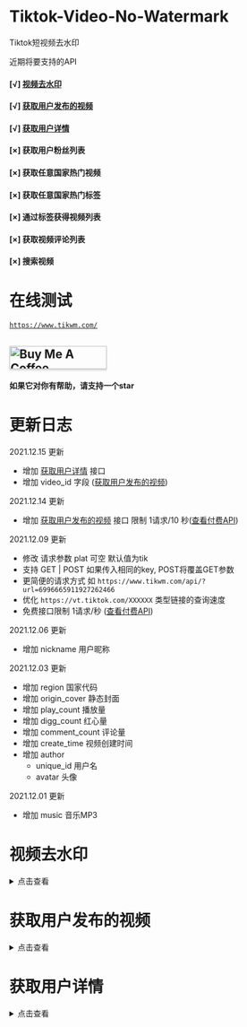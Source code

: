 # Tiktok-Video-No-Watermark

Tiktok短视频去水印


近期将要支持的API

#### [√] [视频去水印](#视频去水印)

#### [√] [获取用户发布的视频](#获取用户发布的视频)

#### [√] [获取用户详情](#获取用户详情)

#### [×] 获取用户粉丝列表

#### [×] 获取任意国家热门视频

#### [×] 获取任意国家热门标签

#### [×] 通过标签获得视频列表

#### [×] 获取视频评论列表

#### [×] 搜索视频

# 在线测试

[```https://www.tikwm.com/```](https://www.tikwm.com/)


## <a href="https://www.buymeacoffee.com/yi005" target="_blank"><img src="https://cdn.buymeacoffee.com/buttons/default-blue.png" alt="Buy Me A Coffee" style="height: 41px !important;width: 174px !important;box-shadow: 0px 3px 2px 0px rgba(190, 190, 190, 0.5) !important;-webkit-box-shadow: 0px 3px 2px 0px rgba(190, 190, 190, 0.5) !important;" ></a>

#### 如果它对你有帮助，请支持一个star

# 更新日志

2021.12.15 更新
+ 增加 [获取用户详情](#获取用户详情) 接口
+ 增加 video_id 字段 ([获取用户发布的视频](#获取用户发布的视频))

2021.12.14 更新

+ 增加 [获取用户发布的视频](#获取用户发布的视频) 接口 限制 1请求/10 秒([查看付费API](https://rapidapi.com/yi005/api/tiktok-video-no-watermark2/))

2021.12.09 更新

+ 修改 请求参数 plat 可空 默认值为tik
+ 支持 GET | POST 如果传入相同的key, POST将覆盖GET参数
+ 更简便的请求方式 如 ```https://www.tikwm.com/api/?url=6996665911927262466```
+ 优化 ```https://vt.tiktok.com/XXXXXX``` 类型链接的查询速度
+ 免费接口限制 1请求/秒 ([查看付费API](https://rapidapi.com/yi005/api/tiktok-video-no-watermark2/))

2021.12.06 更新

+ 增加 nickname 用户昵称

2021.12.03 更新

+ 增加 region 国家代码
+ 增加 origin_cover 静态封面
+ 增加 play_count 播放量
+ 增加 digg_count 红心量
+ 增加 comment_count 评论量
+ 增加 create_time 视频创建时间
+ 增加 author
    + unique_id 用户名
    + avatar 头像

2021.12.01 更新

+ 增加 music 音乐MP3

# 视频去水印

<details>
<summary>点击查看</summary>

### 接口地址：```https://www.tikwm.com/api/```

### 请求方式：```get|post```

### 参数

```
plat - 平台（tik） 不传默认为tik

url - 短视频地址 支持（6996665911927262466 | https://vt.tiktok.com/XXXXXX | https://www.tiktok.com/@umay_874/video/6996665911927262466）等多种链接格式
```

### 返回结果：Json

```json
{
  "code": 0,
  "msg": "success",
  "data": {
    "region": "TR",
    "title": "#hangi şarkılarla video atmamı isterdiniz 🇹🇷🐺#🐺🇹🇷🤘🐺🇹🇷🤘🐺🇹🇷🤘🐺🇹🇷 #gazimustafakemalataturk #yüksekova",
    "cover": "https://p16-sign-sg.tiktokcdn.com/obj/tos-alisg-p-0037/8c75c54aaa0f486cb6fe82d3e466cd11_1629038230?x-expires=1638532800&x-signature=%2FhxZ97lx9tvpccHiDoIV9ff7oJ4%3D",
    "origin_cover": "https://p16-sign-sg.tiktokcdn.com/tos-alisg-p-0037/15f610be8e2d4818bf049eda670e3611_1629038230~tplv-tiktokx-360p.jpeg?x-expires=1638532800&x-signature=S6nJz1rmuztGs1rADsKePgg37HY%3D",
    "play": "https://v16m-default.akamaized.net/4cc86938b3e2a3695b9127eb86b397b6/61aa0823/video/tos/alisg/tos-alisg-pve-0037c001/098a42acd7874257961c7ec7ea77a4cc/?a=0&br=1788&bt=894&cd=0%7C0%7C0&ch=0&cr=0&cs=0&cv=1&dr=0&ds=6&er=&ft=w.1R0FGgkag3-I&l=202112030605450102230821640703B9F3&lr=all&mime_type=video_mp4&net=0&pl=0&qs=0&rc=ajRocDk6ZjZsNzMzODczNEApZ2lnO2k1aWQ7Nzk4Zzk2ZGdkbm5ucjRvYWBgLS1kMS1zc2BjXy9iMTMwMDUzMTZeMmI6Yw%3D%3D&vl=&vr=",
    "wmplay": "https://v16m-default.akamaized.net/555d16254282b184d654b17338a68632/61aa0823/video/tos/alisg/tos-alisg-pve-0037c001/433818c0e6eb4554a8dc70fa12f76373/?a=0&br=1706&bt=853&cd=0%7C0%7C0&ch=0&cr=0&cs=0&cv=1&dr=0&ds=3&er=&ft=w.1R0FGgkag3-I&l=202112030605450102230821640703B9F3&lr=all&mime_type=video_mp4&net=0&pl=0&qs=0&rc=ajRocDk6ZjZsNzMzODczNEApaWZpNTNmZDs5N2Q0ZDo3M2dkbm5ucjRvYWBgLS1kMS1zc15fNS9gMl4vNmA2MmIwMmE6Yw%3D%3D&vl=&vr=",
    "music": "https://p16-va-default.akamaized.net/obj/musically-maliva-obj/6842547937583631110.mp3",
    "play_count": 56297,
    "digg_count": 5199,
    "comment_count": 130,
    "create_time": 1629038229,
    "author": {
      "unique_id": "umayyyy238",
      "nickname": "Umay 🐺",
      "avatar": "https://p16-sign-sg.tiktokcdn.com/tos-alisg-avt-0068/0f4b7298cc9c70d41f49eb36fd510186~c5_300x300.webp?x-expires=1638597600&x-signature=xQzF9C2X5CSXjlUMwovg6ZFGNPY%3D"
    }
  }
}
```

</details>

# 获取用户发布的视频

<details>
<summary>点击查看</summary>

### 接口地址：```https://www.tikwm.com/api/user/posts```

### 请求方式：```get|post```

### 参数

```
unique_id - 例 @mineodesu69 
count - 10 (最小1 最大35) 获取数量
cursor - 0 (hasMore为true时，可传入上次请求返回的cursor加载更多)
```

### 返回结果：Json

```json
{
  "code": 0,
  "msg": "success",
  "data": {
    "videos": [
      {
        "region": "JP",
        "title": "チャイナ服のスリットたまんないよね？🤭💕",
        "cover": "https://p16-sign-sg.tiktokcdn.com/obj/tos-alisg-p-0037/039a83b2a2a94b24b1e29a540f88ab49_1639312726?x-expires=1639512000&x-signature=8p7RLRMtXpua31Wa%2B1kDpwffZB8%3D",
        "origin_cover": "https://p16-sign-sg.tiktokcdn.com/tos-alisg-p-0037/7029c7e45b004372b9f30fd0dffea682_1639312725~tplv-tiktokx-360p.jpeg?x-expires=1639512000&x-signature=YJn1K9BaRoNJChphJwlK%2BMhrNoo%3D",
        "play": "https://v16m-default.akamaized.net/41caea488a8d07f9da0fd64e1cce9a9d/61b8fb08/video/tos/alisg/tos-alisg-pve-0037/c795108b3b384e0b851200eac80a72af/?a=0&br=5566&bt=2783&cd=0%7C0%7C0&ch=0&cr=0&cs=0&cv=1&dr=0&ds=3&er=&ft=w.1R0FGgkag3-I&l=202112141413530102451332071559A25D&lr=all&mime_type=video_mp4&net=0&pl=0&qs=0&rc=M3BtO2U6Zmx4OTMzODgzNEApOGg7NGhoOWU5N2Y4ZjplPGdpYi1scjQwbm5gLS1kLy1zc14tMC00YV8yX18yMzM0MzI6Yw%3D%3D&vl=&vr=",
        "wmplay": "https://v16m-default.akamaized.net/f9d89538f9e6b91f0d7f6f509fdd5903/61b8fb08/video/tos/alisg/tos-alisg-pve-0037/32b253a1b50646af8cdb08a253ed9a3a/?a=0&br=3408&bt=1704&cd=0%7C0%7C0&ch=0&cr=0&cs=0&cv=1&dr=0&ds=3&er=&ft=w.1R0FGgkag3-I&l=202112141413530102451332071559A25D&lr=all&mime_type=video_mp4&net=0&pl=0&qs=0&rc=M3BtO2U6Zmx4OTMzODgzNEApOTs6aTNoZjszNzs6N2g0aWdpYi1scjQwbm5gLS1kLy1zcy1eYy9eNjMvNjMvXjU1Xl86Yw%3D%3D&vl=&vr=",
        "music": "https://p16-va-default.akamaized.net/obj/musically-maliva-obj/7002634676770999045.mp3",
        "play_count": 7064,
        "digg_count": 324,
        "comment_count": 14,
        "create_time": 1639312724,
        "author": {
          "unique_id": "mineodesu69",
          "nickname": "こずりん",
          "avatar": "https://p16-sign-sg.tiktokcdn.com/tos-alisg-avt-0068/a1daf088c51a3183dae1513df606f3a8~c5_300x300.webp?x-expires=1639576800&x-signature=LE%2FGp5afJOJTwdMXUizKU%2FMyZtY%3D"
        }
      }
    ],
    "cursor": "1639312724000",
    "hasMore": true
  }
}
```

</details>


# 获取用户详情

<details>
<summary>点击查看</summary>

### 接口地址：```https://www.tikwm.com/api/user/info```

### 请求方式：```get|post```

### 参数

```
unique_id - 例 @mineodesu69 
```

### 返回结果：Json

```json
{
  "code": 0,
  "msg": "success",
  "data": {
    "user": {
      "id": "6943972350728700930",
      "uniqueId": "mineodesu69",
      "nickname": "こずりん",
      "avatarThumb": "https://p16-sign-sg.tiktokcdn.com/aweme/100x100/tos-alisg-avt-0068/a1daf088c51a3183dae1513df606f3a8.jpeg?x-expires=1639641600&x-signature=3a7O4IkK4j%2FhTRhKwpZAnbrHBqc%3D",
      "avatarMedium": "https://p16-sign-sg.tiktokcdn.com/aweme/720x720/tos-alisg-avt-0068/a1daf088c51a3183dae1513df606f3a8.jpeg?x-expires=1639641600&x-signature=qrorwjUDdRWZYDZ%2BnKDNlsGUeXw%3D",
      "avatarLarger": "https://p16-sign-sg.tiktokcdn.com/aweme/1080x1080/tos-alisg-avt-0068/a1daf088c51a3183dae1513df606f3a8.jpeg?x-expires=1639641600&x-signature=cF3LB9vK7SU%2F2QD%2BL2KBU2d2fVI%3D",
      "signature": "【毎日投稿🐼】\n→ → → 18時頃\n君にちょうどいい女の子·͜·\n長野出身今は関西\n- ̗̀  SNSまとめ👇🏻   ̖́-",
      "verified": false,
      "secUid": "MS4wLjABAAAAx79jlw39ozlKeUQoa9QjOtJBzelssB4fzLwYsL0za6BOjMxA0aYRq4COI3zI7lZ_",
      "secret": false,
      "ftc": false,
      "relation": 0,
      "openFavorite": true,
      "bioLink": {
        "link": "https://lit.link/kozurin69",
        "risk": 3
      },
      "commentSetting": 0,
      "duetSetting": 0,
      "stitchSetting": 0,
      "privateAccount": false,
      "isADVirtual": false
    },
    "stats": {
      "followingCount": 262,
      "followerCount": 207900,
      "heartCount": 1400000,
      "videoCount": 191,
      "diggCount": 911,
      "heart": 1400000
    }
  }
}
```

</details>